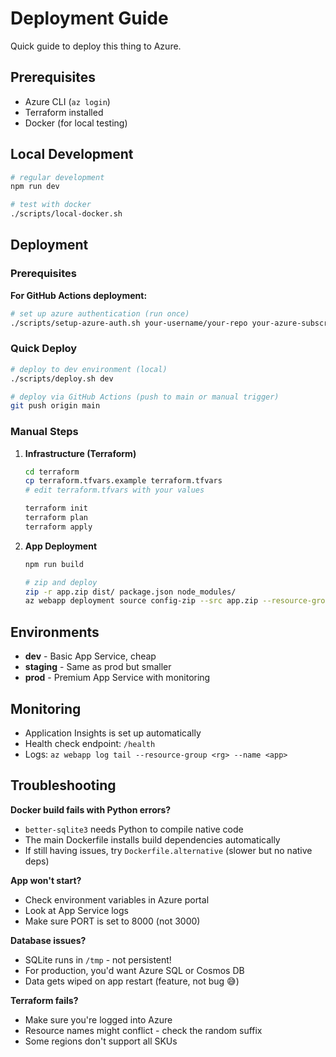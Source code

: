 # Deployment Guide

Quick guide to deploy this thing to Azure.

## Prerequisites

- Azure CLI (`az login`)
- Terraform installed
- Docker (for local testing)

## Local Development

```bash
# regular development
npm run dev

# test with docker
./scripts/local-docker.sh
```

## Deployment

### Prerequisites

**For GitHub Actions deployment:**
```bash
# set up azure authentication (run once)
./scripts/setup-azure-auth.sh your-username/your-repo your-azure-subscription-id
```

### Quick Deploy

```bash
# deploy to dev environment (local)
./scripts/deploy.sh dev

# deploy via GitHub Actions (push to main or manual trigger)
git push origin main
```

### Manual Steps

1. **Infrastructure (Terraform)**
   ```bash
   cd terraform
   cp terraform.tfvars.example terraform.tfvars
   # edit terraform.tfvars with your values
   
   terraform init
   terraform plan
   terraform apply
   ```

2. **App Deployment**
   ```bash
   npm run build
   
   # zip and deploy
   zip -r app.zip dist/ package.json node_modules/
   az webapp deployment source config-zip --src app.zip --resource-group <rg-name> --name <app-name>
   ```

## Environments

- **dev** - Basic App Service, cheap
- **staging** - Same as prod but smaller
- **prod** - Premium App Service with monitoring

## Monitoring

- Application Insights is set up automatically
- Health check endpoint: `/health`
- Logs: `az webapp log tail --resource-group <rg> --name <app>`

## Troubleshooting

**Docker build fails with Python errors?**
- `better-sqlite3` needs Python to compile native code
- The main Dockerfile installs build dependencies automatically
- If still having issues, try `Dockerfile.alternative` (slower but no native deps)

**App won't start?**
- Check environment variables in Azure portal
- Look at App Service logs
- Make sure PORT is set to 8000 (not 3000)

**Database issues?**
- SQLite runs in `/tmp` - not persistent!
- For production, you'd want Azure SQL or Cosmos DB
- Data gets wiped on app restart (feature, not bug 😅)

**Terraform fails?**
- Make sure you're logged into Azure
- Resource names might conflict - check the random suffix
- Some regions don't support all SKUs
